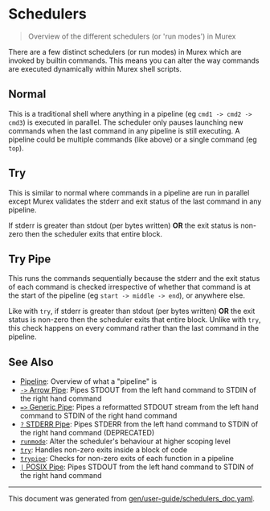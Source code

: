 # Schedulers

> Overview of the different schedulers (or 'run modes') in Murex

There are a few distinct schedulers (or run modes) in Murex which are invoked
by builtin commands. This means you can alter the way commands are executed
dynamically within Murex shell scripts.

## Normal

This is a traditional shell where anything in a pipeline (eg `cmd1 -> cmd2 -> cmd3`)
is executed in parallel. The scheduler only pauses launching new commands when
the last command in any pipeline is still executing. A pipeline could be multiple
commands (like above) or a single command (eg `top`).

## Try

This is similar to normal where commands in a pipeline are run in parallel except
Murex validates the stderr and exit status of the last command in any pipeline.

If stderr is greater than stdout (per bytes written) **OR** the exit status is
non-zero then the scheduler exits that entire block.

## Try Pipe

This runs the commands sequentially because the stderr and the exit status of
each command is checked irrespective of whether that command is at the start of
the pipeline (eg `start -> middle -> end`), or anywhere else.

Like with `try`, if stderr is greater than stdout (per bytes written) **OR**
the exit status is non-zero then the scheduler exits that entire block. Unlike
with `try`, this check happens on every command rather than the last command in
the pipeline. 

## See Also

* [Pipeline](../user-guide/pipeline.md):
  Overview of what a "pipeline" is
* [`->` Arrow Pipe](../parser/pipe-arrow.md):
  Pipes STDOUT from the left hand command to STDIN of the right hand command
* [`=>` Generic Pipe](../parser/pipe-generic.md):
  Pipes a reformatted STDOUT stream from the left hand command to STDIN of the right hand command
* [`?` STDERR Pipe](../parser/pipe-err.md):
  Pipes STDERR from the left hand command to STDIN of the right hand command (DEPRECATED)
* [`runmode`](../commands/runmode.md):
  Alter the scheduler's behaviour at higher scoping level
* [`try`](../commands/try.md):
  Handles non-zero exits inside a block of code
* [`trypipe`](../commands/trypipe.md):
  Checks for non-zero exits of each function in a pipeline
* [`|` POSIX Pipe](../parser/pipe-posix.md):
  Pipes STDOUT from the left hand command to STDIN of the right hand command

<hr/>

This document was generated from [gen/user-guide/schedulers_doc.yaml](https://github.com/lmorg/murex/blob/master/gen/user-guide/schedulers_doc.yaml).